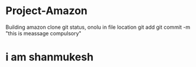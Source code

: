 # Project-Amazon
Building amazon clone
git status, onolu in file location
git add
git commit -m "this is meassage compulsory"

# i am shanmukesh
